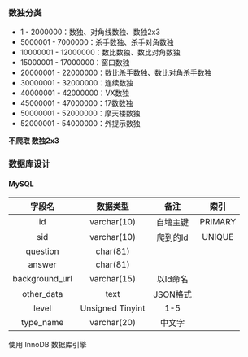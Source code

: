 ### 数独分类

+ 1 - 2000000：数独、对角线数独、数独2x3
+ 5000001 - 7000000：杀手数独、杀手对角数独
+ 10000001 - 12000000：数比数独、数比对角数独
+ 15000001 - 17000000：窗口数独
+ 20000001 - 22000000：数比杀手数独、数比对角杀手数独
+ 30000001 - 32000000：连续数独
+ 40000001 - 42000000：VX数独
+ 45000001 - 47000000：17数数独
+ 50000001 - 52000000：摩天楼数独
+ 52000001 - 54000000：外提示数独

**不爬取 数独2x3**


### 数据库设计

#### MySQL

| 字段名         | 数据类型         | 备注       | 索引        |
| :---:          | :---:            | :---:      | :---:       |
| id             | varchar(10)      | 自增主键   | PRIMARY     |
| sid            | varchar(10)      | 爬到的Id   | UNIQUE      |
| question       | char(81)         |            |             |
| answer         | char(81)         |            |             |
| background_url | varchar(15)      | 以Id命名   |             |
| other_data     | text             | JSON格式   |             |
| level          | Unsigned Tinyint | 1-5        |             | 
| type_name      | varchar(20)      | 中文字     |             |

使用 InnoDB 数据库引擎